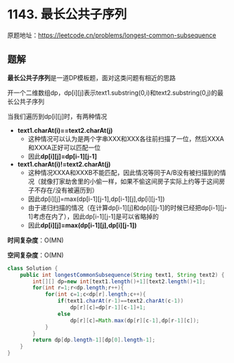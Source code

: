 # 1143. 最长公共子序列
原题地址：https://leetcode.cn/problems/longest-common-subsequence

## 题解
**最长公共子序列**是一道DP模板题，面对这类问题有相近的思路

开一个二维数组dp，dp[i][j]表示text1.substring(0,i)和text2.substring(0,j)的最长公共子序列

当我们遍历到dp[i][j]时，有两种情况
- **text1.charAt(i)==text2.charAt(j)**
    - 这种情况可以认为是两个字串XXX和XXX各往前扫描了一位，然后XXXA和XXXA正好可以匹配一位
    - 因此**dp[i][j]=dp[i-1][j-1]**
- **text1.charAt(i)!=text2.charAt(j)**
    - 这种情况XXXA和XXXB不能匹配，因此情况等同于A/B没有被扫描到的情况（就像打家劫舍里的小偷一样，如果不偷这间房子实际上约等于这间房子不存在/没有被遍历到）
    - 因此dp[i][j]=max(dp[i-1][j-1],dp[i-1][j],dp[i][j-1])
    - 由于递归扫描的情况（在计算dp[i-1][j]和dp[i][j-1]的时候已经把dp[i-1][j-1]考虑在内了），因此dp[i-1][j-1]是可以省略掉的
    - 因此**dp[i][j]=max(dp[i-1][j],dp[i][j-1])**

**时间复杂度**：O(MN)

**空间复杂度**：O(MN)

```java
class Solution {
    public int longestCommonSubsequence(String text1, String text2) {
        int[][] dp=new int[text1.length()+1][text2.length()+1];
        for(int r=1;r<dp.length;r++){
            for(int c=1;c<dp[r].length;c++){
                if(text1.charAt(r-1)==text2.charAt(c-1))
                    dp[r][c]=dp[r-1][c-1]+1;
                else
                    dp[r][c]=Math.max(dp[r][c-1],dp[r-1][c]);
            }
        }
        return dp[dp.length-1][dp[0].length-1];
    }
}
```
